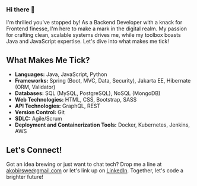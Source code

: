 ### Hi there 👋

I'm thrilled you've stopped by! As a Backend Developer with a knack for Frontend finesse, I'm here to make a mark in the digital realm. My passion for crafting clean, scalable systems drives me, while my toolbox boasts Java and JavaScript expertise. Let's dive into what makes me tick!

## What Makes Me Tick?

- **Languages:** Java, JavaScript, Python
- **Frameworks:** Spring (Boot, MVC, Data, Security), Jakarta EE, Hibernate (ORM, Validator)
- **Databases:** SQL (MySQL, PostgreSQL), NoSQL (MongoDB)
- **Web Technologies:** HTML, CSS, Bootstrap, SASS
- **API Technologies:** GraphQL, REST
- **Version Control:** Git
- **SDLC:** Agile/Scrum
- **Deployment and Containerization Tools:** Docker, Kubernetes, Jenkins, AWS

## Let's Connect!

Got an idea brewing or just want to chat tech? Drop me a line at [akobirswe@gmail.com](mailto:akobirswe@gmail.com) or let's link up on [LinkedIn](https://www.linkedin.com/in/akobir-toshtemirov/). Together, let's code a brighter future!



<!--
**AkobirToshtemirov/AkobirToshtemirov** is a ✨ _special_ ✨ repository because its `README.md` (this file) appears on your GitHub profile.

Here are some ideas to get you started:

- 🔭 I’m currently working on ...
- 🌱 I’m currently learning ...
- 👯 I’m looking to collaborate on ...
- 🤔 I’m looking for help with ...
- 💬 Ask me about ...
- 📫 How to reach me: ...
- 😄 Pronouns: ...
- ⚡ Fun fact: ...
-->
